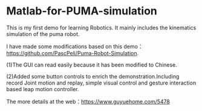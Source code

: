 # Matlab-for-PUMA-simulation
This is my first demo for learning Robotics.
It mainly includes the kinematics simulation of the puma robot.


I have made some modifications based on this demo：https://github.com/PascPeli/Puma-Robot-Simulation.

(1)The GUI can read easily because it has been modified to Chinese.

(2)Added some button controls to enrich the demonstration.Including record Joint motion and replay, 
simple visual control and gesture interaction based leap motion controller.

The more details at the web：https://www.guyuehome.com/5478
